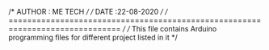 /* AUTHOR : ME TECH */
/* DATE :22-08-2020 */
/* ============================================================================== */
/* This file contains Arduino programming files for different project listed in it */
